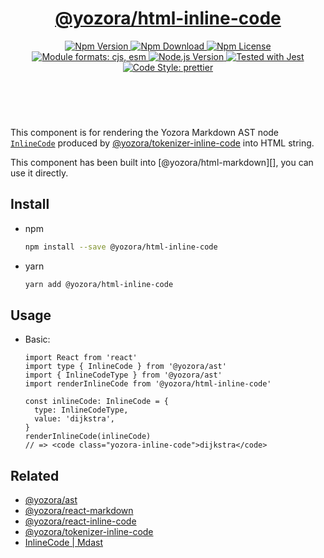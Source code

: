 <header>
  <h1 align="center">
    <a href="https://github.com/guanghechen/yozora-html/tree/main/packages/inline-code#readme">@yozora/html-inline-code</a>
  </h1>
  <div align="center">
    <a href="https://www.npmjs.com/package/@yozora/html-inline-code">
      <img
        alt="Npm Version"
        src="https://img.shields.io/npm/v/@yozora/html-inline-code.svg"
      />
    </a>
    <a href="https://www.npmjs.com/package/@yozora/html-inline-code">
      <img
        alt="Npm Download"
        src="https://img.shields.io/npm/dm/@yozora/html-inline-code.svg"
      />
    </a>
    <a href="https://www.npmjs.com/package/@yozora/html-inline-code">
      <img
        alt="Npm License"
        src="https://img.shields.io/npm/l/@yozora/html-inline-code.svg"
      />
    </a>
    <a href="#install">
      <img
        alt="Module formats: cjs, esm"
        src="https://img.shields.io/badge/module_formats-cjs%2C%20esm-green.svg"
      />
    </a>
    <a href="https://github.com/nodejs/node">
      <img
        alt="Node.js Version"
        src="https://img.shields.io/node/v/@yozora/html-inline-code"
      />
    </a>
    <a href="https://github.com/facebook/jest">
      <img
        alt="Tested with Jest"
        src="https://img.shields.io/badge/tested_with-jest-9c465e.svg"
      />
    </a>
    <a href="https://github.com/prettier/prettier">
      <img
        alt="Code Style: prettier"
        src="https://img.shields.io/badge/code_style-prettier-ff69b4.svg?style=flat-square"
      />
    </a>
  </div>
</header>
<br/>

This component is for rendering the Yozora Markdown AST node [`InlineCode`][@yozora/ast] 
produced by [@yozora/tokenizer-inline-code][] into HTML string.

This component has been built into [@yozora/html-markdown][], you can use it directly.

## Install

* npm

  ```bash
  npm install --save @yozora/html-inline-code
  ```

* yarn

  ```bash
  yarn add @yozora/html-inline-code
  ```


## Usage

* Basic:

  ```tsx
  import React from 'react'
  import type { InlineCode } from '@yozora/ast'
  import { InlineCodeType } from '@yozora/ast'
  import renderInlineCode from '@yozora/html-inline-code'

  const inlineCode: InlineCode = { 
    type: InlineCodeType, 
    value: 'dijkstra',
  }
  renderInlineCode(inlineCode)
  // => <code class="yozora-inline-code">dijkstra</code>
  ```

## Related

* [@yozora/ast][]
* [@yozora/react-markdown][]
* [@yozora/react-inline-code][]
* [@yozora/tokenizer-inline-code][]
* [InlineCode | Mdast][mdast]


[@yozora/ast]: https://www.npmjs.com/package/@yozora/ast#inline-code
[@yozora/react-markdown]: https://www.npmjs.com/package/@yozora/react-markdown
[@yozora/tokenizer-inline-code]: https://www.npmjs.com/package/@yozora/tokenizer-inline-code
[@yozora/react-inline-code]: https://www.npmjs.com/package/@yozora/react-inline-code
[mdast]: https://github.com/syntax-tree/mdast#inline-code
